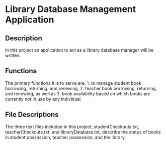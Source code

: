 Library Database Management Application
==============

Description
--------------
In this project an application to act as a library database manager will be written.

Functions
--------------
The primary functions it is to serve are; 1. to manage student book borrowing, returning, and renewing, 2. teacher book borrowing, returning, and renewing, as well as 3. book availability based on which books are currently not in use by any individual. 

File Descriptions
--------------
The three text files included in this project, studentCheckouts.txt, teacherCheckouts.txt, and libraryDatabase.txt, describe the status of books in student possession, teacher possession, and the library. 